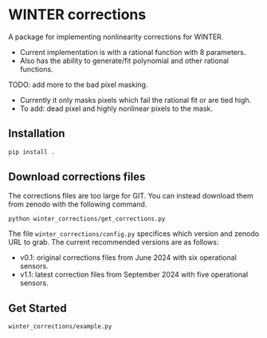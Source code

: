 # WINTER corrections

A package for implementing nonlinearity corrections for WINTER.
- Current implementation is with a rational function with 8 parameters.
- Also has the ability to generate/fit polynomial and other rational functions.

TODO: add more to the bad pixel masking. 
- Currently it only masks pixels which fail the rational fit or are tied high.
- To add: dead pixel and highly nonlinear pixels to the mask.

## Installation

```bash
pip install .
```

## Download corrections files
The corrections files are too large for GIT. You can instead download them from zenodo with the following command.

```
python winter_corrections/get_corrections.py
```

The file `winter_corrections/config.py` specifices which version and zenodo URL to grab. The current recommended versions are as follows:
- v0.1: original corrections files from June 2024 with six operational sensors. 
- v1.1: latest correction files from September 2024 with five operational sensors. 

## Get Started
```
winter_corrections/example.py
```
